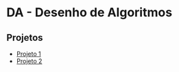 # DA - Desenho de Algoritmos

## Projetos
* [Projeto 1](https://github.com/DanielaTomas/FEUP-DA-proj1)
* [Projeto 2](https://github.com/DanielaTomas/FEUP-DA-proj2)
